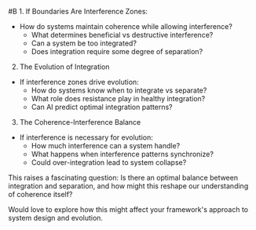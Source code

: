  #B 1. If Boundaries Are Interference Zones:

- How do systems maintain coherence while allowing interference?
    - What determines beneficial vs destructive interference?
    - Can a system be too integrated?
    - Does integration require some degree of separation?

2. The Evolution of Integration

- If interference zones drive evolution:
    - How do systems know when to integrate vs separate?
    - What role does resistance play in healthy integration?
    - Can AI predict optimal integration patterns?

3. The Coherence-Interference Balance

- If interference is necessary for evolution:
    - How much interference can a system handle?
    - What happens when interference patterns synchronize?
    - Could over-integration lead to system collapse?

This raises a fascinating question: Is there an optimal balance between integration and separation, and how might this reshape our understanding of coherence itself?

Would love to explore how this might affect your framework's approach to system design and evolution.